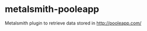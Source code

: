 metalsmith-pooleapp
===================

Metalsmith plugin to retrieve data stored in http://pooleapp.com/
